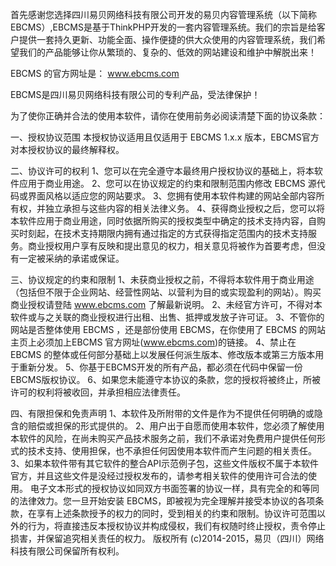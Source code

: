 首先感谢您选择四川易贝网络科技有限公司开发的易贝内容管理系统（以下简称EBCMS）,EBCMS是基于ThinkPHP开发的一套内容管理系统。我们的宗旨是给客户提供一套持久更新、功能全面、操作便捷的供大众使用的内容管理系统，我们希望我们的产品能够让你从繁琐的、复杂的、低效的网站建设和维护中解脱出来！

EBCMS 的官方网址是： www.ebcms.com

EBCMS是四川易贝网络科技有限公司的专利产品，受法律保护！

为了使你正确并合法的使用本软件，请你在使用前务必阅读清楚下面的协议条款：

一、授权协议范围
本授权协议适用且仅适用于 EBCMS 1.x.x 版本，EBCMS官方对本授权协议的最终解释权。

二、协议许可的权利 
1、您可以在完全遵守本最终用户授权协议的基础上，将本软件应用于商业用途。 
2、您可以在协议规定的约束和限制范围内修改 EBCMS 源代码或界面风格以适应您的网站要求。
3、您拥有使用本软件构建的网站全部内容所有权，并独立承担与这些内容的相关法律义务。
4、获得商业授权之后，您可以将本软件应用于商业用途，同时依据所购买的授权类型中确定的技术支持内容，自购买时刻起，在技术支持期限内拥有通过指定的方式获得指定范围内的技术支持服务。商业授权用户享有反映和提出意见的权力，相关意见将被作为首要考虑，但没有一定被采纳的承诺或保证。

三、协议规定的约束和限制 
1、未获商业授权之前，不得将本软件用于商业用途（包括但不限于企业网站、经营性网站、以营利为目的或实现盈利的网站）。购买商业授权请登陆 www.ebcms.com 了解最新说明。
2、未经官方许可，不得对本软件或与之关联的商业授权进行出租、出售、抵押或发放子许可证。
3、不管你的网站是否整体使用 EBCMS ，还是部份使用 EBCMS，在你使用了 EBCMS 的网站主页上必须加上EBCMS 官方网址(www.ebcms.com)的链接。
4、禁止在 EBCMS 的整体或任何部分基础上以发展任何派生版本、修改版本或第三方版本用于重新分发。
5、你基于EBCMS开发的所有产品，都必须在代码中保留一份EBCMS版权协议。
6、如果您未能遵守本协议的条款，您的授权将被终止，所被许可的权利将被收回，并承担相应法律责任。 

四、有限担保和免责声明 
1、本软件及所附带的文件是作为不提供任何明确的或隐含的赔偿或担保的形式提供的。 
2、用户出于自愿而使用本软件，您必须了解使用本软件的风险，在尚未购买产品技术服务之前，我们不承诺对免费用户提供任何形式的技术支持、使用担保，也不承担任何因使用本软件而产生问题的相关责任。
3、如果本软件带有其它软件的整合API示范例子包，这些文件版权不属于本软件官方，并且这些文件是没经过授权发布的，请参考相关软件的使用许可合法的使用。
电子文本形式的授权协议如同双方书面签署的协议一样，具有完全的和等同的法律效力。您一旦开始安装 EBCMS，即被视为完全理解并接受本协议的各项条款，在享有上述条款授予的权力的同时，受到相关的约束和限制。协议许可范围以外的行为，将直接违反本授权协议并构成侵权，我们有权随时终止授权，责令停止损害，并保留追究相关责任的权力。
 版权所有 (c)2014-2015，易贝（四川）网络科技有限公司保留所有权利。